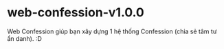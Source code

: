 # web-confession-v1.0.0
Web Confession giúp bạn xây dựng 1 hệ thống Confession (chia sẻ tâm tư ẩn danh). :D
